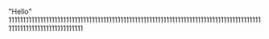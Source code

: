 "Hello" 
111111111111111111111111111111111111111111111111111111111111111111111111111111111111111111111111111111111111111111